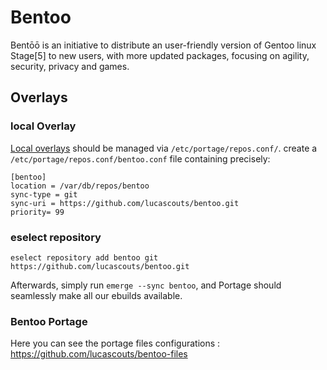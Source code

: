 # Bentoo

Bentōō is an initiative to distribute an user-friendly version of Gentoo linux Stage[5] to new users, with more updated packages, focusing on agility, security, privacy and games.

## Overlays

### local Overlay

[Local overlays](https://wiki.gentoo.org/wiki/Creating_an_ebuild_repository) should be managed via `/etc/portage/repos.conf/`.
create a `/etc/portage/repos.conf/bentoo.conf` file containing precisely:

```
[bentoo]
location = /var/db/repos/bentoo
sync-type = git
sync-uri = https://github.com/lucascouts/bentoo.git
priority= 99
```
### eselect repository
```
eselect repository add bentoo git https://github.com/lucascouts/bentoo.git
```

Afterwards, simply run `emerge --sync bentoo`, and Portage should seamlessly make all our ebuilds available.

### Bentoo Portage

Here you can see the portage files configurations : https://github.com/lucascouts/bentoo-files
